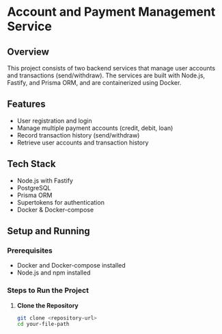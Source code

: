 # Account and Payment Management Service

## Overview

This project consists of two backend services that manage user accounts and transactions (send/withdraw). The services are built with Node.js, Fastify, and Prisma ORM, and are containerized using Docker.

## Features

- User registration and login
- Manage multiple payment accounts (credit, debit, loan)
- Record transaction history (send/withdraw)
- Retrieve user accounts and transaction history

## Tech Stack

- Node.js with Fastify
- PostgreSQL
- Prisma ORM
- Supertokens for authentication
- Docker & Docker-compose

## Setup and Running

### Prerequisites

- Docker and Docker-compose installed
- Node.js and npm installed

### Steps to Run the Project

1. **Clone the Repository**
   ```bash
   git clone <repository-url>
   cd your-file-path
